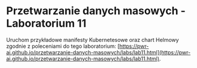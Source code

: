 # Przetwarzanie danych masowych - Laboratorium 11

Uruchom przykładowe manifesty Kubernetesowe oraz chart Helmowy zgodnie z poleceniami do tego laboratorium: [https://pwr-ai.github.io/przetwarzanie-danych-masowych/labs/lab11.html](https://pwr-ai.github.io/przetwarzanie-danych-masowych/labs/lab11.html).

